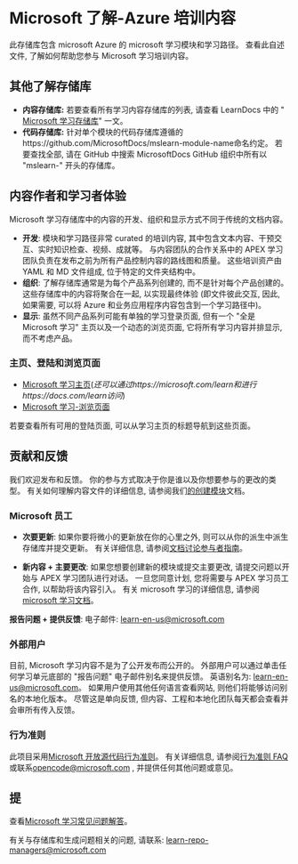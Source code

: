 # <a name="microsoft-learn---azure-training-content"></a>Microsoft 了解-Azure 培训内容

此存储库包含 microsoft Azure 的 microsoft 学习模块和学习路径。 查看此自述文件, 了解如何帮助您参与 Microsoft 学习培训内容。

## <a name="other-learn-repos"></a>其他了解存储库  

* **内容存储库:** 若要查看所有学习内容存储库的列表, 请查看 LearnDocs 中的 " [Microsoft 学习存储库](https://review.docs.microsoft.com/en-us/learn-docs/docs/repos-msft-learn)" 一文。
* **代码存储库:** 针对单个模块的代码存储库遵循的https://github.com/MicrosoftDocs/mslearn-module-name命名约定。 若要查找全部, 请在 GitHub 中搜索 MicrosoftDocs GitHub 组织中所有以 "mslearn-" 开头的存储库。

## <a name="content-author-and-learner-experience"></a>内容作者和学习者体验

Microsoft 学习存储库中的内容的开发、组织和显示方式不同于传统的文档内容。

* **开发**: 模块和学习路径非常 curated 的培训内容, 其中包含文本内容、干预交互、实时知识检查、视频、成就等。 与内容团队的合作关系中的 APEX 学习团队负责在发布之前为所有产品控制内容的路线图和质量。 这些培训资产由 YAML 和 MD 文件组成, 位于特定的文件夹结构中。
* **组织**: 了解存储库通常是为每个产品系列创建的, 而不是针对每个产品创建的。 这些存储库中的内容将聚合在一起, 以实现最终体验 (即文件彼此交互, 因此, 如果需要, 可以将 Azure 和业务应用程序内容包含到一个学习路径中)。
* **显示**: 虽然不同产品系列可能有单独的学习登录页面, 但有一个 "全是 Microsoft 学习" 主页以及一个动态的浏览页面, 它将所有学习内容并排显示, 而不考虑产品。

### <a name="home-landing-and-browse-pages"></a>主页、登陆和浏览页面

* [Microsoft 学习主页](https://docs.microsoft.com/learn/)(*还可以通过https://microsoft.com/learn和进行https://docs.com/learn访问*)
* [Microsoft 学习-浏览页面](https://docs.microsoft.com/learn/browse/)

若要查看所有可用的登陆页面, 可以从学习主页的标题导航到这些页面。

## <a name="contributions-and-feedback"></a>贡献和反馈

我们欢迎发布和反馈。 你的参与方式取决于你是谁以及你想要参与的更改的类型。 有关如何理解内容文件的详细信息, 请参阅我们[的创建模块](https://review.docs.microsoft.com/learn-docs/docs/create-a-module?branch=master#implementation)文档。

### <a name="microsoft-employees"></a>Microsoft 员工

* **次要更新**: 如果你要将微小的更新放在你的心里之外, 则可以从你的派生中派生存储库并提交更新。 有关详细信息, 请参阅[文档讨论参与者指南](https://review.docs.microsoft.com/help/contribute/)。

* **新内容 + 主要更改**: 如果您想要创建新的模块或提交主要更改, 请提交问题以开始与 APEX 学习团队进行对话。 一旦您同意计划, 您将需要与 APEX 学习员工合作, 以帮助将该内容引入。 有关 microsoft 学习的详细信息, 请参阅[microsoft 学习文档](https://review.docs.microsoft.com/learn-docs/docs/?branch)。

**报告问题 + 提供反馈**: 电子邮件: [learn-en-us@microsoft.com](learn-en-us@microsoft.com)

### <a name="external-users"></a>外部用户

目前, Microsoft 学习内容不是为了公开发布而公开的。 外部用户可以通过单击任何学习单元底部的 "报告问题" 电子邮件别名来提供反馈。 英语别名为: learn-en-us@microsoft.com。 如果用户使用其他任何语言查看网站, 则他们将能够访问别名的本地化版本。 尽管这是单向反馈, 但内容、工程和本地化团队每天都会查看并会审所有传入反馈。

### <a name="code-of-conduct"></a>行为准则

此项目采用[Microsoft 开放源代码行为准则](https://opensource.microsoft.com/codeofconduct/)。 有关详细信息, 请参阅[行为准则 FAQ](https://opensource.microsoft.com/codeofconduct/faq/)或联系[opencode@microsoft.com](mailto:opencode@microsoft.com) , 并提供任何其他问题或意见。

## <a name="questions"></a>提

查看[Microsoft 学习常见问题解答](https://review.docs.microsoft.com/learn-docs/docs/microsoftlearn-faq?branch=master)。

有关与存储库和生成问题相关的问题, 请联系: [learn-repo-managers@microsoft.com](mailto:learn-repo-managers@microsoft.com)
